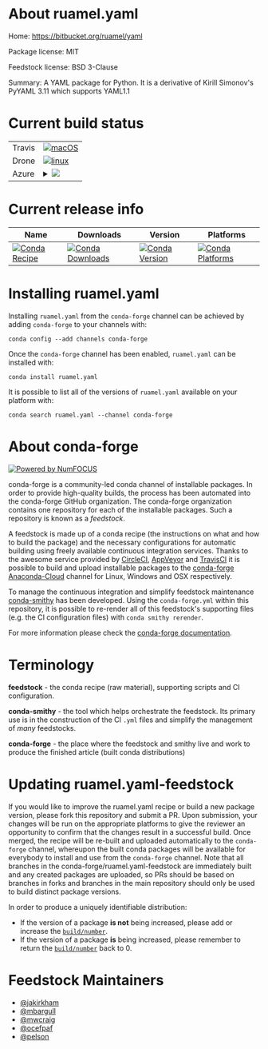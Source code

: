 About ruamel.yaml
=================

Home: https://bitbucket.org/ruamel/yaml

Package license: MIT

Feedstock license: BSD 3-Clause

Summary: A YAML package for Python. It is a derivative of Kirill Simonov's PyYAML 3.11 which supports YAML1.1



Current build status
====================


<table><tr>
    <td>Travis</td>
    <td>
      <a href="https://travis-ci.com/conda-forge/ruamel.yaml-feedstock">
        <img alt="macOS" src="https://img.shields.io/travis/com/conda-forge/ruamel.yaml-feedstock/master.svg?label=macOS">
      </a>
    </td>
  </tr><tr>
    <td>Drone</td>
    <td>
      <a href="https://cloud.drone.io/conda-forge/ruamel.yaml-feedstock">
        <img alt="linux" src="https://img.shields.io/drone/build/conda-forge/master.svg?label=Linux">
      </a>
    </td>
  </tr>
    
  <tr>
    <td>Azure</td>
    <td>
      <details>
        <summary>
          <a href="https://dev.azure.com/conda-forge/feedstock-builds/_build/latest?definitionId=1863&branchName=master">
            <img src="https://dev.azure.com/conda-forge/feedstock-builds/_apis/build/status/ruamel.yaml-feedstock?branchName=master">
          </a>
        </summary>
        <table>
          <thead><tr><th>Variant</th><th>Status</th></tr></thead>
          <tbody><tr>
              <td>linux_aarch64_python3.6</td>
              <td>
                <a href="https://dev.azure.com/conda-forge/feedstock-builds/_build/latest?definitionId=1863&branchName=master">
                  <img src="https://dev.azure.com/conda-forge/feedstock-builds/_apis/build/status/ruamel.yaml-feedstock?branchName=master&jobName=linux&configuration=linux_aarch64_python3.6" alt="variant">
                </a>
              </td>
            </tr><tr>
              <td>linux_aarch64_python3.7</td>
              <td>
                <a href="https://dev.azure.com/conda-forge/feedstock-builds/_build/latest?definitionId=1863&branchName=master">
                  <img src="https://dev.azure.com/conda-forge/feedstock-builds/_apis/build/status/ruamel.yaml-feedstock?branchName=master&jobName=linux&configuration=linux_aarch64_python3.7" alt="variant">
                </a>
              </td>
            </tr><tr>
              <td>linux_aarch64_python3.8</td>
              <td>
                <a href="https://dev.azure.com/conda-forge/feedstock-builds/_build/latest?definitionId=1863&branchName=master">
                  <img src="https://dev.azure.com/conda-forge/feedstock-builds/_apis/build/status/ruamel.yaml-feedstock?branchName=master&jobName=linux&configuration=linux_aarch64_python3.8" alt="variant">
                </a>
              </td>
            </tr><tr>
              <td>linux_ppc64le_python3.6</td>
              <td>
                <a href="https://dev.azure.com/conda-forge/feedstock-builds/_build/latest?definitionId=1863&branchName=master">
                  <img src="https://dev.azure.com/conda-forge/feedstock-builds/_apis/build/status/ruamel.yaml-feedstock?branchName=master&jobName=linux&configuration=linux_ppc64le_python3.6" alt="variant">
                </a>
              </td>
            </tr><tr>
              <td>linux_ppc64le_python3.7</td>
              <td>
                <a href="https://dev.azure.com/conda-forge/feedstock-builds/_build/latest?definitionId=1863&branchName=master">
                  <img src="https://dev.azure.com/conda-forge/feedstock-builds/_apis/build/status/ruamel.yaml-feedstock?branchName=master&jobName=linux&configuration=linux_ppc64le_python3.7" alt="variant">
                </a>
              </td>
            </tr><tr>
              <td>linux_ppc64le_python3.8</td>
              <td>
                <a href="https://dev.azure.com/conda-forge/feedstock-builds/_build/latest?definitionId=1863&branchName=master">
                  <img src="https://dev.azure.com/conda-forge/feedstock-builds/_apis/build/status/ruamel.yaml-feedstock?branchName=master&jobName=linux&configuration=linux_ppc64le_python3.8" alt="variant">
                </a>
              </td>
            </tr><tr>
              <td>linux_python2.7</td>
              <td>
                <a href="https://dev.azure.com/conda-forge/feedstock-builds/_build/latest?definitionId=1863&branchName=master">
                  <img src="https://dev.azure.com/conda-forge/feedstock-builds/_apis/build/status/ruamel.yaml-feedstock?branchName=master&jobName=linux&configuration=linux_python2.7" alt="variant">
                </a>
              </td>
            </tr><tr>
              <td>linux_python3.6</td>
              <td>
                <a href="https://dev.azure.com/conda-forge/feedstock-builds/_build/latest?definitionId=1863&branchName=master">
                  <img src="https://dev.azure.com/conda-forge/feedstock-builds/_apis/build/status/ruamel.yaml-feedstock?branchName=master&jobName=linux&configuration=linux_python3.6" alt="variant">
                </a>
              </td>
            </tr><tr>
              <td>linux_python3.7</td>
              <td>
                <a href="https://dev.azure.com/conda-forge/feedstock-builds/_build/latest?definitionId=1863&branchName=master">
                  <img src="https://dev.azure.com/conda-forge/feedstock-builds/_apis/build/status/ruamel.yaml-feedstock?branchName=master&jobName=linux&configuration=linux_python3.7" alt="variant">
                </a>
              </td>
            </tr><tr>
              <td>linux_python3.8</td>
              <td>
                <a href="https://dev.azure.com/conda-forge/feedstock-builds/_build/latest?definitionId=1863&branchName=master">
                  <img src="https://dev.azure.com/conda-forge/feedstock-builds/_apis/build/status/ruamel.yaml-feedstock?branchName=master&jobName=linux&configuration=linux_python3.8" alt="variant">
                </a>
              </td>
            </tr><tr>
              <td>osx_python2.7</td>
              <td>
                <a href="https://dev.azure.com/conda-forge/feedstock-builds/_build/latest?definitionId=1863&branchName=master">
                  <img src="https://dev.azure.com/conda-forge/feedstock-builds/_apis/build/status/ruamel.yaml-feedstock?branchName=master&jobName=osx&configuration=osx_python2.7" alt="variant">
                </a>
              </td>
            </tr><tr>
              <td>osx_python3.6</td>
              <td>
                <a href="https://dev.azure.com/conda-forge/feedstock-builds/_build/latest?definitionId=1863&branchName=master">
                  <img src="https://dev.azure.com/conda-forge/feedstock-builds/_apis/build/status/ruamel.yaml-feedstock?branchName=master&jobName=osx&configuration=osx_python3.6" alt="variant">
                </a>
              </td>
            </tr><tr>
              <td>osx_python3.7</td>
              <td>
                <a href="https://dev.azure.com/conda-forge/feedstock-builds/_build/latest?definitionId=1863&branchName=master">
                  <img src="https://dev.azure.com/conda-forge/feedstock-builds/_apis/build/status/ruamel.yaml-feedstock?branchName=master&jobName=osx&configuration=osx_python3.7" alt="variant">
                </a>
              </td>
            </tr><tr>
              <td>osx_python3.8</td>
              <td>
                <a href="https://dev.azure.com/conda-forge/feedstock-builds/_build/latest?definitionId=1863&branchName=master">
                  <img src="https://dev.azure.com/conda-forge/feedstock-builds/_apis/build/status/ruamel.yaml-feedstock?branchName=master&jobName=osx&configuration=osx_python3.8" alt="variant">
                </a>
              </td>
            </tr><tr>
              <td>win_c_compilervs2008python2.7</td>
              <td>
                <a href="https://dev.azure.com/conda-forge/feedstock-builds/_build/latest?definitionId=1863&branchName=master">
                  <img src="https://dev.azure.com/conda-forge/feedstock-builds/_apis/build/status/ruamel.yaml-feedstock?branchName=master&jobName=win&configuration=win_c_compilervs2008python2.7" alt="variant">
                </a>
              </td>
            </tr><tr>
              <td>win_c_compilervs2015python3.6</td>
              <td>
                <a href="https://dev.azure.com/conda-forge/feedstock-builds/_build/latest?definitionId=1863&branchName=master">
                  <img src="https://dev.azure.com/conda-forge/feedstock-builds/_apis/build/status/ruamel.yaml-feedstock?branchName=master&jobName=win&configuration=win_c_compilervs2015python3.6" alt="variant">
                </a>
              </td>
            </tr><tr>
              <td>win_c_compilervs2015python3.7</td>
              <td>
                <a href="https://dev.azure.com/conda-forge/feedstock-builds/_build/latest?definitionId=1863&branchName=master">
                  <img src="https://dev.azure.com/conda-forge/feedstock-builds/_apis/build/status/ruamel.yaml-feedstock?branchName=master&jobName=win&configuration=win_c_compilervs2015python3.7" alt="variant">
                </a>
              </td>
            </tr><tr>
              <td>win_c_compilervs2015python3.8</td>
              <td>
                <a href="https://dev.azure.com/conda-forge/feedstock-builds/_build/latest?definitionId=1863&branchName=master">
                  <img src="https://dev.azure.com/conda-forge/feedstock-builds/_apis/build/status/ruamel.yaml-feedstock?branchName=master&jobName=win&configuration=win_c_compilervs2015python3.8" alt="variant">
                </a>
              </td>
            </tr>
          </tbody>
        </table>
      </details>
    </td>
  </tr>
</table>

Current release info
====================

| Name | Downloads | Version | Platforms |
| --- | --- | --- | --- |
| [![Conda Recipe](https://img.shields.io/badge/recipe-ruamel.yaml-green.svg)](https://anaconda.org/conda-forge/ruamel.yaml) | [![Conda Downloads](https://img.shields.io/conda/dn/conda-forge/ruamel.yaml.svg)](https://anaconda.org/conda-forge/ruamel.yaml) | [![Conda Version](https://img.shields.io/conda/vn/conda-forge/ruamel.yaml.svg)](https://anaconda.org/conda-forge/ruamel.yaml) | [![Conda Platforms](https://img.shields.io/conda/pn/conda-forge/ruamel.yaml.svg)](https://anaconda.org/conda-forge/ruamel.yaml) |

Installing ruamel.yaml
======================

Installing `ruamel.yaml` from the `conda-forge` channel can be achieved by adding `conda-forge` to your channels with:

```
conda config --add channels conda-forge
```

Once the `conda-forge` channel has been enabled, `ruamel.yaml` can be installed with:

```
conda install ruamel.yaml
```

It is possible to list all of the versions of `ruamel.yaml` available on your platform with:

```
conda search ruamel.yaml --channel conda-forge
```


About conda-forge
=================

[![Powered by NumFOCUS](https://img.shields.io/badge/powered%20by-NumFOCUS-orange.svg?style=flat&colorA=E1523D&colorB=007D8A)](http://numfocus.org)

conda-forge is a community-led conda channel of installable packages.
In order to provide high-quality builds, the process has been automated into the
conda-forge GitHub organization. The conda-forge organization contains one repository
for each of the installable packages. Such a repository is known as a *feedstock*.

A feedstock is made up of a conda recipe (the instructions on what and how to build
the package) and the necessary configurations for automatic building using freely
available continuous integration services. Thanks to the awesome service provided by
[CircleCI](https://circleci.com/), [AppVeyor](https://www.appveyor.com/)
and [TravisCI](https://travis-ci.com/) it is possible to build and upload installable
packages to the [conda-forge](https://anaconda.org/conda-forge)
[Anaconda-Cloud](https://anaconda.org/) channel for Linux, Windows and OSX respectively.

To manage the continuous integration and simplify feedstock maintenance
[conda-smithy](https://github.com/conda-forge/conda-smithy) has been developed.
Using the ``conda-forge.yml`` within this repository, it is possible to re-render all of
this feedstock's supporting files (e.g. the CI configuration files) with ``conda smithy rerender``.

For more information please check the [conda-forge documentation](https://conda-forge.org/docs/).

Terminology
===========

**feedstock** - the conda recipe (raw material), supporting scripts and CI configuration.

**conda-smithy** - the tool which helps orchestrate the feedstock.
                   Its primary use is in the construction of the CI ``.yml`` files
                   and simplify the management of *many* feedstocks.

**conda-forge** - the place where the feedstock and smithy live and work to
                  produce the finished article (built conda distributions)


Updating ruamel.yaml-feedstock
==============================

If you would like to improve the ruamel.yaml recipe or build a new
package version, please fork this repository and submit a PR. Upon submission,
your changes will be run on the appropriate platforms to give the reviewer an
opportunity to confirm that the changes result in a successful build. Once
merged, the recipe will be re-built and uploaded automatically to the
`conda-forge` channel, whereupon the built conda packages will be available for
everybody to install and use from the `conda-forge` channel.
Note that all branches in the conda-forge/ruamel.yaml-feedstock are
immediately built and any created packages are uploaded, so PRs should be based
on branches in forks and branches in the main repository should only be used to
build distinct package versions.

In order to produce a uniquely identifiable distribution:
 * If the version of a package **is not** being increased, please add or increase
   the [``build/number``](https://conda.io/docs/user-guide/tasks/build-packages/define-metadata.html#build-number-and-string).
 * If the version of a package **is** being increased, please remember to return
   the [``build/number``](https://conda.io/docs/user-guide/tasks/build-packages/define-metadata.html#build-number-and-string)
   back to 0.

Feedstock Maintainers
=====================

* [@jakirkham](https://github.com/jakirkham/)
* [@mbargull](https://github.com/mbargull/)
* [@mwcraig](https://github.com/mwcraig/)
* [@ocefpaf](https://github.com/ocefpaf/)
* [@pelson](https://github.com/pelson/)

